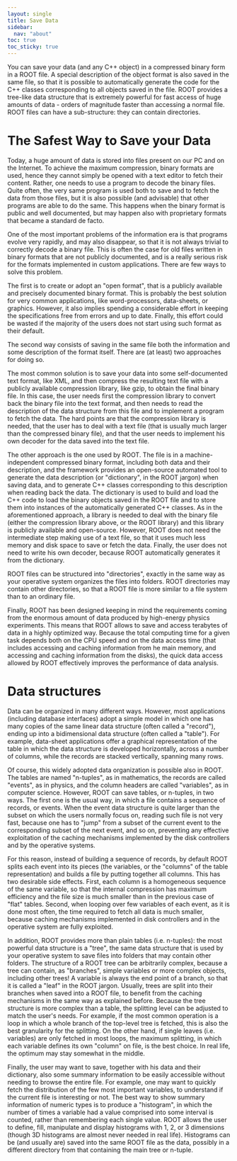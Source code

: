 ```yaml
---
layout: single
title: Save Data
sidebar:
  nav: "about"
toc: true
toc_sticky: true
---
```


You can save your data (and any C++ object) in a compressed binary form in a ROOT
file. A special description of the object format is also saved in the same file,
so that it is possible to automatically generate the code for the C++ classes
corresponding to all objects saved in the file. ROOT provides a tree-like data
structure that is extremely powerful for fast access of huge amounts of data - orders
of magnitude faster than accessing a normal file. ROOT files can have a
sub-structure: they can contain directories.

# The Safest Way to Save your Data

Today, a huge amount of data is stored into files present on our PC and on the
Internet. To achieve the maximum compression, binary formats are used, hence they
cannot simply be opened with a text editor to fetch their content. Rather, one
needs to use a program to decode the binary files. Quite often, the very same
program is used both to save and to fetch the data from those files, but it is
also possible (and advisable) that other programs are able to do the same. This
happens when the binary format is public and well documented, but may happen also
with proprietary formats that became a standard de facto.

One of the most important problems of the information era is that programs evolve
very rapidly, and may also disappear, so that it is not always trivial to correctly
decode a binary file. This is often the case for old files written in binary formats
that are not publicly documented, and is a really serious risk for the formats
implemented in custom applications. There are few ways to solve this problem.

The first is to create or adopt an "open format", that is a publicly available
and precisely documented binary format. This is probably the best solution for
very common applications, like word-processors, data-sheets, or graphics. However,
it also implies spending a considerable effort in keeping the specifications free
from errors and up to date. Finally, this effort could be wasted if the majority
of the users does not start using such format as their default.

The second way consists of saving in the same file both the information and some
description of the format itself. There are (at least) two approaches for doing so.

The most common solution is to save your data into some self-documented text format,
like XML, and then compress the resulting text file with a publicly available
compression library, like gzip, to obtain the final binary file. In this case,
the user needs first the compression library to convert back the binary file into
the text format, and then needs to read the description of the data structure from
this file and to implement a program to fetch the data. The hard points are that
the compression library is needed, that the user has to deal with a text file
(that is usually much larger than the compressed binary file), and that the user
needs to implement his own decoder for the data saved into the text file.

The other approach is the one used by ROOT. The file is in a machine-independent
compressed binary format, including both data and their description, and the
framework provides an open-source automated tool to generate the data description
(or "dictionary", in the ROOT jargon) when saving data, and to generate C++ classes
corresponding to this description when reading back the data. The dictionary is used
to build and load the C++ code to load the binary objects saved in the ROOT file and
to store them into instances of the automatically generated C++ classes. As in the
aforementioned approach, a library is needed to deal with the binary file (either
the compression library above, or the ROOT library) and this library is publicly
available and open-source. However, ROOT does not need the intermediate step making
use of a text file, so that it uses much less memory and disk space to save or
fetch the data. Finally, the user does not need to write his own decoder, because
ROOT automatically generates it from the dictionary.

ROOT files can be structured into "directories", exactly in the same way as your
operative system organizes the files into folders. ROOT directories may contain
other directories, so that a ROOT file is more similar to a file system than to
an ordinary file.

Finally, ROOT has been designed keeping in mind the requirements coming from the
enormous amount of data produced by high-energy physics experiments. This means
that ROOT allows to save and access terabytes of data in a highly optimized way.
Because the total computing time for a given task depends both on the CPU speed
and on the data access time (that includes accessing and caching information from
he main memory, and accessing and caching information from the disks), the quick
data access allowed by ROOT effectively improves the performance of data analysis.

# Data structures

Data can be organized in many different ways. However, most applications
(including database interfaces) adopt a simple model in which one has many
copies of the same linear data structure (often called a "record"), ending up
into a bidimensional data structure (often called a "table"). For example,
data-sheet applications offer a graphical representation of the table in which
the data structure is developed horizontally, across a number of columns, while
the records are stacked vertically, spanning many rows.

Of course, this widely adopted data organization is possible also in ROOT. The
tables are named "n-tuples", as in mathematics, the records are called "events",
as in physics, and the column headers are called "variables", as in computer
science. However, ROOT can save tables, or n-tuples, in two ways. The first one
is the usual way, in which a file contains a sequence of records, or events. When
the event data structure is quite larger than the subset on which the users normally
focus on, reading such file is not very fast, because one has to "jump" from a
subset of the current event to the corresponding subset of the next event, and so on,
 preventing any effective exploitation of the caching mechanisms implemented by the
 disk controllers and by the operative systems.

For this reason, instead of building a sequence of records, by default ROOT splits
each event into its pieces (the variables, or the "columns" of the table representation)
and builds a file by putting together all columns. This has two desirable side effects.
First, each column is a homogeneous sequence of the same variable, so that the internal
compression has maximum efficiency and the file size is much smaller than in the previous
case of "flat" tables. Second, when looping over few variables of each event, as it
is done most often, the time required to fetch all data is much smaller, because
caching mechanisms implemented in disk controllers and in the operative system are
fully exploited.

In addition, ROOT provides more than plain tables (i.e. n-tuples): the most powerful
data structure is a "tree", the same data structure that is used by your operative
system to save files into folders that may contain other folders. The structure of
a ROOT tree can be arbitrarily complex, because a tree can contain, as "branches",
simple variables or more complex objects, including other trees! A variable is always
the end point of a branch, so that it is called a "leaf" in the ROOT jargon. Usually,
trees are split into their branches when saved into a ROOT file, to benefit from the
caching mechanisms in the same way as explained before. Because the tree structure is
more complex than a table, the splitting level can be adjusted to match the user's
needs. For example, if the most common operation is a loop in which a whole branch
of the top-level tree is fetched, this is also the best granularity for the splitting.
On the other hand, if single leaves (i.e. variables) are only fetched in most loops,
the maximum splitting, in which each variable defines its own "column" on file, is
the best choice. In real life, the optimum may stay somewhat in the middle.

Finally, the user may want to save, together with his data and their dictionary,
also some summary information to be easily accessible without needing to browse
the entire file. For example, one may want to quickly fetch the distribution of
the few most important variables, to understand if the current file is interesting
or not. The best way to show summary information of numeric types is to produce a
"histogram", in which the number of times a variable had a value comprised into
some interval is counted, rather than remembering each single value. ROOT allows
the user to define, fill, manipulate and display histograms with 1, 2, or 3
dimensions (though 3D histograms are almost never needed in real life). Histograms
can be (and usually are) saved into the same ROOT file as the data, possibly in a
different directory from that containing the main tree or n-tuple.
